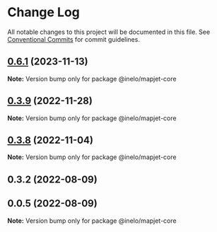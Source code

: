 # Change Log

All notable changes to this project will be documented in this file.
See [Conventional Commits](https://conventionalcommits.org) for commit guidelines.

## [0.6.1](https://github.com/inelo/mapjet/compare/@inelo/mapjet-core@0.3.9...@inelo/mapjet-core@0.6.1) (2023-11-13)

**Note:** Version bump only for package @inelo/mapjet-core

## [0.3.9](https://github.com/inelo/mapjet/compare/@inelo/mapjet-core@0.3.8...@inelo/mapjet-core@0.3.9) (2022-11-28)

**Note:** Version bump only for package @inelo/mapjet-core

## [0.3.8](https://github.com/inelo/mapjet/compare/@inelo/mapjet-core@0.3.4...@inelo/mapjet-core@0.3.8) (2022-11-04)

**Note:** Version bump only for package @inelo/mapjet-core

## 0.3.2 (2022-08-09)

## 0.0.5 (2022-08-09)

**Note:** Version bump only for package @inelo/mapjet-core
